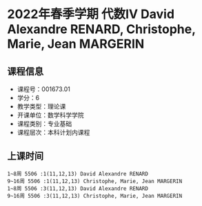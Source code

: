 # 2022年春季学期 代数IV David Alexandre RENARD, Christophe, Marie, Jean MARGERIN






## 课程信息

- 课程号：001673.01
- 学分：6
- 教学类型：理论课
- 开课单位：数学科学学院
- 课程类别：专业基础
- 课程层次：本科计划内课程

## 上课时间

```
1~8周 5506 :1(11,12,13) David Alexandre RENARD
9~16周 5506 :1(11,12,13) Christophe, Marie, Jean MARGERIN
1~8周 5506 :3(11,12,13) David Alexandre RENARD
9~16周 5506 :3(11,12,13) Christophe, Marie, Jean MARGERIN
```

